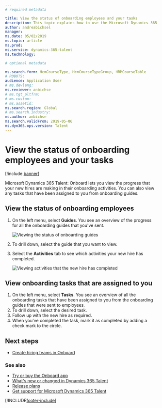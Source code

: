 ```yaml
---
# required metadata

title: View the status of onboarding employees and your tasks
description: This topic explains how to use the Microsoft Dynamics 365 Talent - Onboard app to track where new hires are in their onboarding process.
author: andreabichsel
manager:
ms.date: 05/02/2019
ms.topic: article
ms.prod:
ms.service: dynamics-365-talent
ms.technology:

# optional metadata

ms.search.form: HcmCourseType, HcmCourseTypeGroup, HRMCourseTable
# ROBOTS:
audience: Application User
# ms.devlang:
ms.reviewer: anbichse
# ms.tgt_pltfrm:
# ms.custom:
# ms.assetid:
ms.search.region: Global
# ms.search.industry:
ms.author: anbichse
ms.search.validFrom: 2019-05-06
ms.dyn365.ops.version: Talent
---
```


# View the status of onboarding employees and your tasks

[!include [banner](includes/banner.md)]

Microsoft Dynamics 365 Talent: Onboard lets you view the progress that your new hires are making in their onboarding activities. You can also view any tasks that have been assigned to you from onboarding guides.

## View the status of onboarding employees

1. On the left menu, select **Guides**. You see an overview of the progress for all the onboarding guides that you've sent.

    ![[Viewing the status of onboarding guides](./media/onboard-guide-status.png)](./media/onboard-guide-status.png)

2. To drill down, select the guide that you want to view.
3. Select the **Activities** tab to see which activities your new hire has completed.

    ![[Viewing activities that the new hire has completed](./media/onboard-status-activities.png)](./media/onboard-status-activities.png)

## View onboarding tasks that are assigned to you

1. On the left menu, select **Tasks**. You see an overview of all the onboarding tasks that have been assigned to you from the onboarding guides that were sent to employees.
2. To drill down, select the desired task.
3. Follow up with the new hire as required.
4. When you've completed the task, mark it as completed by adding a check mark to the circle.

## Next steps

- [Create hiring teams in Onboard](./onboard-create-team.md)

### See also

- [Try or buy the Onboard app](https://dynamics.microsoft.com/talent/onboard/)
- [What's new or changed in Dynamics 365 Talent](./whats-new.md)
- [Release plans](https://docs.microsoft.com/business-applications-release-notes/index)
- [Get support for Microsoft Dynamics 365 Talent](./talent-support.md)


[!INCLUDE[footer-include](../includes/footer-banner.md)]